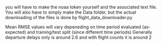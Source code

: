 you will have to make the noaa token yourself and the associated text file. You will also have to simply make the Data folder, but the actual downloading of the files is done by flight_data_downloader.py

Mean RMSE values will vary depeneding on time period evaluated (as-expected) and training/test split (since different time periods) Generally departure delays only is around 2.6 and with flight counts it is around 2

